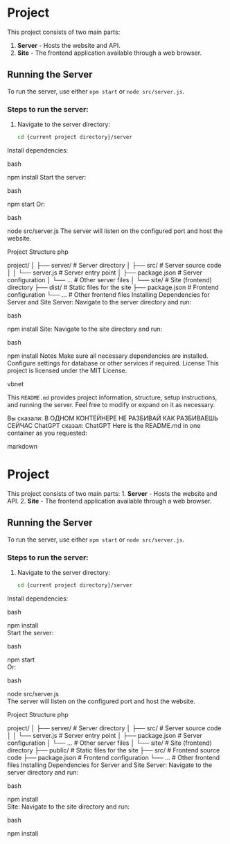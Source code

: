 # Project

This project consists of two main parts:
1. **Server** - Hosts the website and API.
2. **Site** - The frontend application available through a web browser.

## Running the Server

To run the server, use either `npm start` or `node src/server.js`.

### Steps to run the server:

1. Navigate to the server directory:
   ```bash
   cd {current project directory}/server
Install dependencies:

bash

npm install
Start the server:

bash

npm start
Or:

bash

node src/server.js
The server will listen on the configured port and host the website.

Project Structure
php

project/
│
├── server/                 # Server directory
│   ├── src/                # Server source code
│   │   └── server.js       # Server entry point
│   ├── package.json        # Server configuration
│   └── ...                 # Other server files
│
└── site/                   # Site (frontend) directory
    ├── dist/             # Static files for the site
    ├── package.json        # Frontend configuration
    └── ...                 # Other frontend files
Installing Dependencies for Server and Site
Server:
Navigate to the server directory and run:

bash

npm install
Site:
Navigate to the site directory and run:

bash

npm install
Notes
Make sure all necessary dependencies are installed.
Configure settings for database or other services if required.
License
This project is licensed under the MIT License.

vbnet


This `README.md` provides project information, structure, setup instructions, and running the server. Feel free to modify or expand on it as necessary.





Вы сказали:
В ОДНОМ КОНТЕЙНЕРЕ НЕ РАЗБИВАЙ КАК РАЗБИВАЕШЬ СЕЙЧАС
ChatGPT сказал:
ChatGPT
Here is the README.md in one container as you requested:

markdown

# Project

This project consists of two main parts: 1. **Server** - Hosts the website and API. 2. **Site** - The frontend application available through a web browser.

## Running the Server

To run the server, use either `npm start` or `node src/server.js`.

### Steps to run the server:

1. Navigate to the server directory:  
   ```bash  
   cd {current project directory}/server  
Install dependencies:

bash

npm install  
Start the server:

bash

npm start  
Or:

bash

node src/server.js  
The server will listen on the configured port and host the website.

Project Structure
php

project/
│
├── server/                 # Server directory
│   ├── src/                # Server source code
│   │   └── server.js       # Server entry point
│   ├── package.json        # Server configuration
│   └── ...                 # Other server files
│
└── site/                   # Site (frontend) directory
    ├── public/             # Static files for the site
    ├── src/                # Frontend source code
    ├── package.json        # Frontend configuration
    └── ...                 # Other frontend files
Installing Dependencies for Server and Site
Server:
Navigate to the server directory and run:

bash

npm install  
Site:
Navigate to the site directory and run:

bash

npm install  
